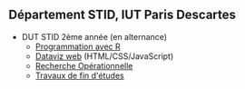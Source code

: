 ## Département STID, IUT Paris Descartes

- DUT STID 2ème année (en alternance)
    - [Programmation avec R](stid-2afa--prog-r/)
    - [Dataviz web](stid-2afa--dataviz-web/) (HTML/CSS/JavaScript)
    - [Recherche Opérationnelle](stid-2afa-ro/)
    - [Travaux de fin d'études](stid-2afa--tfe)
    
<!--
- LP Data-Mining
    - [Méthodes avancées](intro-big-data/) : Introduction au Big Data
- DU Analyste Big Data
    - [Introduction à R](du-abd-r/)
- DU Dataviz
    - [Initiation à R](du-dataviz/initiation-r.html)
    - [Visualisation avec R](du-dataviz/visualisation-donnees.html)
    - [Visualisation avec D3.js](du-dataviz/visualisation-donnees-d3)
    - [Visualisation avec Tableau](du-dataviz/visualisation-donnees-tableau)
-->
